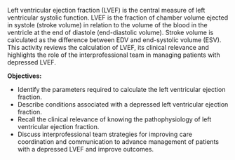 Left ventricular ejection fraction (LVEF) is the central measure of left ventricular systolic function. LVEF is the fraction of chamber volume ejected in systole (stroke volume) in relation to the volume of the blood in the ventricle at the end of diastole (end-diastolic volume). Stroke volume is calculated as the difference between EDV and end-systolic volume (ESV). This activity reviews the calculation of LVEF, its clinical relevance and highlights the role of the interprofessional team in managing patients with depressed LVEF.

**Objectives:**
- Identify the parameters required to calculate the left ventricular ejection fraction.
- Describe conditions associated with a depressed left ventricular ejection fraction.
- Recall the clinical relevance of knowing the pathophysiology of left ventricular ejection fraction.
- Discuss interprofessional team strategies for improving care coordination and communication to advance management of patients with a depressed LVEF and improve outcomes.